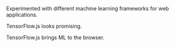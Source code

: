 Experimented with different machine learning frameworks for web applications.

TensorFlow.js looks promising.

TensorFlow.js brings ML to the browser.